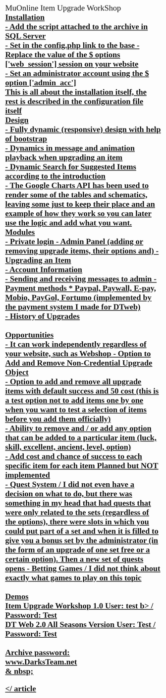 <br>
</ span> </ span> <span style = "font-size: 26px;"> <span style = "font-family: georgia"> MuOnline Item Upgrade WorkShop
<br>
<b> <span style = "text-decoration: underline"> Installation </ span> </ b> <br>
- Add the script attached to the archive in SQL Server <br>
- Set in the config.php link to the base
- Replace the value of the $ options ['web_session'] session on your website <br>
- Set an administrator account using the $ option ['admin_acc'] <br>
This is all about the installation itself, the rest is described in the configuration file itself
<br>
<b> <span style = "text-decoration: underline"> Design </ span> <br>
- </ b> Fully dynamic (responsive) design with help of bootstrap <br>
- Dynamics in message and animation playback when upgrading an item <br>
- Dynamic Search for Suggested Items according to the introduction <br>
- The Google Charts API has been used to render some of the tables and schematics, leaving some just to keep their place and an example of how they work so you can later use the logic and add what you want.
<br>
<b> <span style = "text-decoration: underline"> Modules </ span> </ b> <br>
- Private login
- Admin Panel (adding or removing upgrade items, their options and)
- Upgrading an Item <br>
- Account Information <br>
- Sending and receiving messages to admin
- Payment methods * Paypal, Paywall, E-pay, Mobio, PayGol, Fortumo (implemented by the payment system I made for DTweb) <br>
- History of Upgrades <br>
<br>
<b> <span style = "text-decoration: underline"> Opportunities </ span> </ b> <br>
- It can work independently regardless of your website, such as Webshop
- Option to Add and Remove Non-Credential Upgrade Object <br>
- Option to add and remove all upgrade items with default success and 50 cost (this is a test option not to add items one by one when you want to test a selection of items before you add them officially) <br>
- Ability to remove and / or add any option that can be added to a particular item (luck, skill, excellent, ancient, level, option) <br>
<b> - </ b> <b> Add cost and chance of success to each specific item for each item </ b> </ span> <span style = "color: rgb > <br>
- Option to reduce the object level in case of unsuccessful upgrade (for example, if 12 will drop it from 0 to +11) <br>
- An option to delete an item if the upgrade failed
<br>
<b> <span style = "text-decoration: underline"> Planned but NOT implemented </ span> </ b> <br>
- Quest System / I did not even have a decision on what to do, but there was something in my head that had quests that were only related to the sets (regardless of the options), there were slots in which you could put part of a set and when it is filled to give you a bonus set by the administrator (in the form of an upgrade of one set free or a certain option). Then a new set of quests opens
- Betting Games / I did not think about exactly what games to play on this topic
<br>
<br>
<b> <span style = "text-decoration: underline"> Demos </ span> </ b> <br>
<a href="http://185.40.20.149" target="_blank" class="link link--external" rel="nofollow noopener"> Item Upgrade Workshop 1.0 </a> User: <b> test </ b> b> / Password: <b> Test </ b> <br>
<a href="http://185.40.20.149:81/?p=market&amp;hop=marketw" target="_blank" class="link link--external" rel="nofollow noopener"> DT Web 2.0 All Seasons Version </a> User: <b> Test </ b> / Password: <b> Test </ b> <br>
<br>
<b> <span style = "text-decoration: underline"> Archive password: </ span> </ b> <br>
<span style = "color: rgb (44, 130, 201)"> <a href = "http://www.DarksTeam.net" target = "_ blank" class = "link link - external" rel = "nofollow noopener "> www.DarksTeam.net </a> </ span> </ div>
<div class = "js-selectToQuoteEnd"> & nbsp; </ div>

</ article
